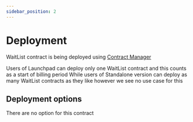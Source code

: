 ```yaml
---
sidebar_position: 2
---
```


# Deployment

WaitList contract is being deployed using [Contract Manager](/admin/miscellaneous/contract-manager/)

Users of Launchpad can deploy only one WaitList contract and this counts as a start of billing period
While users of Standalone version can deploy as many WaitList contracts as they like however we see no use case for this

## Deployment options

There are no option for this contract

